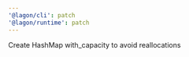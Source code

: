 ```yaml
---
'@lagon/cli': patch
'@lagon/runtime': patch
---
```


Create HashMap with_capacity to avoid reallocations
